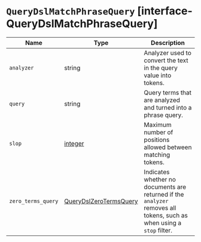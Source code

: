 # `QueryDslMatchPhraseQuery` [interface-QueryDslMatchPhraseQuery]

| Name | Type | Description |
| - | - | - |
| `analyzer` | string | Analyzer used to convert the text in the query value into tokens. |
| `query` | string | Query terms that are analyzed and turned into a phrase query. |
| `slop` | [integer](./integer.md) | Maximum number of positions allowed between matching tokens. |
| `zero_terms_query` | [QueryDslZeroTermsQuery](./QueryDslZeroTermsQuery.md) | Indicates whether no documents are returned if the `analyzer` removes all tokens, such as when using a `stop` filter. |
